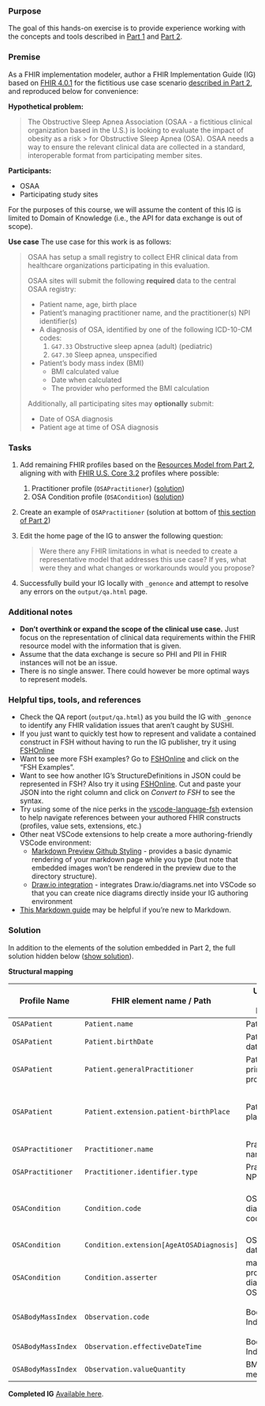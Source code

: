 ### Purpose
The goal of this hands-on exercise is to provide experience working with the concepts and tools described in [Part 1](01-reading-an-ig.html) and [Part 2](02-creating-an-ig.html).

### Premise
As a FHIR implementation modeler, author a FHIR Implementation Guide (IG) based on [FHIR 4.0.1](http://hl7.org/fhir) for the fictitious use case scenario [described in Part 2](http://localhost:4321/fshschool-ig-authoring/02-creating-an-ig.html#how-do-you-create-an-ig%E2%8F%AF-video-versionto-view-this-v), and reproduced below for convenience:

**Hypothetical problem:**
> The Obstructive Sleep Apnea Association (OSAA - a fictitious clinical organization based in the U.S.) is looking to evaluate the impact of obesity as a risk > for Obstructive Sleep Apnea (OSA). OSAA needs a way to ensure the relevant clinical data are collected in a standard, interoperable format from participating member sites.

**Participants:**
* OSAA
* Participating study sites

For the purposes of this course, we will assume the content of this IG is limited to Domain of Knowledge (i.e., the API for data exchange is out of scope).

**Use case**
The use case for this work is as follows:

> OSAA has setup a small registry to collect EHR clinical data from healthcare organizations participating in this evaluation.
> 
> OSAA sites will submit the following **required** data to the central OSAA registry:
> 
> * Patient name, age, birth place
> * Patient’s managing practitioner name, and the practitioner(s) NPI identifier(s)
> * A diagnosis of OSA, identified by one of the following ICD-10-CM codes:
>     1.  `G47.33` Obstructive sleep apnea (adult) (pediatric)
>     2.  `G47.30` Sleep apnea, unspecified
> * Patient’s body mass index (BMI)
>     * BMI calculated value
>     * Date when calculated
>     * The provider who performed the BMI calculation
> 
> Additionally, all participating sites may **optionally** submit:
> 
> * Date of OSA diagnosis
> * Patient age at time of OSA diagnosis

### Tasks

1.  Add remaining FHIR profiles based on the [Resources Model from Part 2](02-creating-an-ig.html#mapping-high-level-information-model-to-fhir-resources), aligning with with [FHIR U.S. Core 3.2](http://hl7.org/fhir/us/core/2021Jan/) profiles where possible:
    1.  Practitioner profile (`OSAPractitioner`) ([solution](02-creating-an-ig.html#profile-practitioner))
    2.  OSA Condition profile (`OSACondition`) ([solution](02-creating-an-ig.html#profile-condition))
2.  Create an example of `OSAPractitioner` (solution at bottom of [this section of Part 2](02-creating-an-ig.html#creating-examples))
3.  Edit the home page of the IG to answer the following question:
    
    > Were there any FHIR limitations in what is needed to create a representative model that addresses this use case? If yes, what were they and what changes or workarounds would you propose?
    
4.  Successfully build your IG locally with `_genonce` and attempt to resolve any errors on the `output/qa.html` page.

### Additional notes

* **Don’t overthink or expand the scope of the clinical use case.** Just focus on the representation of clinical data requirements within the FHIR resource model with the information that is given.
* Assume that the data exchange is secure so PHI and PII in FHIR instances will not be an issue.
* There is no single answer. There could however be more optimal ways to represent models.

### Helpful tips, tools, and references

* Check the QA report (`output/qa.html`) as you build the IG with `_genonce` to identify any FHIR validation issues that aren’t caught by SUSHI.
* If you just want to quickly test how to represent and validate a contained construct in FSH without having to run the IG publisher, try it using [FSHOnline](https://fshschool.org/FSHOnline/#/)
* Want to see more FSH examples? Go to [FSHOnline](https://fshschool.org/FSHOnline/#/) and click on the “FSH Examples”.
* Want to see how another IG’s StructureDefinitions in JSON could be represented in FSH? Also try it using [FSHOnline](https://fshschool.org/FSHOnline/#/). Cut and paste your JSON into the right column and click on _Convert to FSH_ to see the syntax.
* Try using some of the nice perks in the [vscode-language-fsh](https://marketplace.visualstudio.com/items?itemName=MITRE-Health.vscode-language-fsh) extension to help navigate references between your authored FHIR constructs (profiles, value sets, extensions, etc.)
* Other neat VSCode extensions to help create a more authoring-friendly VSCode environment:
    * [Markdown Preview Github Styling](https://marketplace.visualstudio.com/items?itemName=bierner.markdown-preview-github-styles) \- provides a basic dynamic rendering of your markdown page while you type (but note that embedded images won’t be rendered in the preview due to the directory structure).
    * [Draw.io integration](https://marketplace.visualstudio.com/items?itemName=hediet.vscode-drawio) \- integrates Draw.io/diagrams.net into VSCode so that you can create nice diagrams directly inside your IG authoring environment
* [This Markdown guide](https://commonmark.org/help/) may be helpful if you’re new to Markdown.

### Solution

In addition to the elements of the solution embedded in Part 2, the full solution hidden below ([show solution](#solution-hidden)).

**Structural mapping**

| Profile Name | FHIR element name / Path | Use Case Data Element | Comments |
| --- | --- | --- | --- |
| `OSAPatient` | `Patient.name` | Patient name |     |
| `OSAPatient` | `Patient.birthDate` | Patient birth date |     |
| `OSAPatient` | `Patient.generalPractitioner` | Patient’s primary care provider |     |
| `OSAPatient` | `Patient.extension.patient-birthPlace` | Patient’s birth place | Found FHIR standard extension, \[patient-birthPlace\] |
| `OSAPractitioner` | `Practitioner.name` | Practitioner name |     |
| `OSAPractitioner` | `Practitioner.identifier.type` | Practitioner NPI | Fix identifier type = NPI |
| `OSACondition` | `Condition.code` | OSA diagnosis code | Fix to `OSADiagnosisVS` containing provided ICD-10-CM codes |
| `OSACondition` | `Condition.extension[AgeAtOSADiagnosis]` | OSA onset date |     |
| `OSACondition` | `Condition.asserter` | managing provider who diagnosed OSA |     |
| `OSABodyMassIndex` | `Observation.code` | Body Mass Index (BMI) | Fix code to `39156-5 "Body mass index (BMI)"` |
| `OSABodyMassIndex` | `Observation.effectiveDateTime` | Body Mass Index (BMI) |     |
| `OSABodyMassIndex` | `Observation.valueQuantity` | BMI measurement | BMI Measurement |

**Completed IG**
[Available here](https://github.com/FSHSchool/courses-fsh-seminar-exercise/tree/solution).
